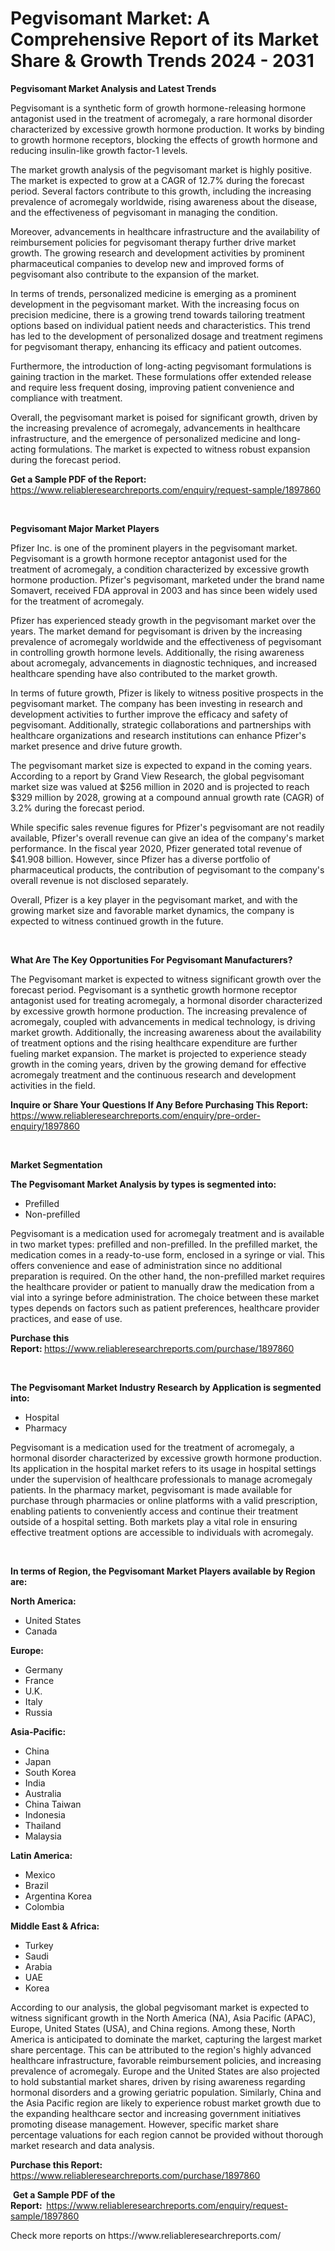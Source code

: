 <p><h1>Pegvisomant Market: A Comprehensive Report of its Market Share & Growth Trends 2024 - 2031</h1></p><p><strong>Pegvisomant Market Analysis and Latest Trends</strong></p>
<p><p>Pegvisomant is a synthetic form of growth hormone-releasing hormone antagonist used in the treatment of acromegaly, a rare hormonal disorder characterized by excessive growth hormone production. It works by binding to growth hormone receptors, blocking the effects of growth hormone and reducing insulin-like growth factor-1 levels.</p><p>The market growth analysis of the pegvisomant market is highly positive. The market is expected to grow at a CAGR of 12.7% during the forecast period. Several factors contribute to this growth, including the increasing prevalence of acromegaly worldwide, rising awareness about the disease, and the effectiveness of pegvisomant in managing the condition.</p><p>Moreover, advancements in healthcare infrastructure and the availability of reimbursement policies for pegvisomant therapy further drive market growth. The growing research and development activities by prominent pharmaceutical companies to develop new and improved forms of pegvisomant also contribute to the expansion of the market.</p><p>In terms of trends, personalized medicine is emerging as a prominent development in the pegvisomant market. With the increasing focus on precision medicine, there is a growing trend towards tailoring treatment options based on individual patient needs and characteristics. This trend has led to the development of personalized dosage and treatment regimens for pegvisomant therapy, enhancing its efficacy and patient outcomes.</p><p>Furthermore, the introduction of long-acting pegvisomant formulations is gaining traction in the market. These formulations offer extended release and require less frequent dosing, improving patient convenience and compliance with treatment.</p><p>Overall, the pegvisomant market is poised for significant growth, driven by the increasing prevalence of acromegaly, advancements in healthcare infrastructure, and the emergence of personalized medicine and long-acting formulations. The market is expected to witness robust expansion during the forecast period.</p></p>
<p><strong>Get a Sample PDF of the Report:&nbsp;</strong> <a href="https://www.reliableresearchreports.com/enquiry/request-sample/1897860">https://www.reliableresearchreports.com/enquiry/request-sample/1897860</a></p>
<p>&nbsp;</p>
<p><strong>Pegvisomant Major Market Players</strong></p>
<p><p>Pfizer Inc. is one of the prominent players in the pegvisomant market. Pegvisomant is a growth hormone receptor antagonist used for the treatment of acromegaly, a condition characterized by excessive growth hormone production. Pfizer's pegvisomant, marketed under the brand name Somavert, received FDA approval in 2003 and has since been widely used for the treatment of acromegaly.</p><p>Pfizer has experienced steady growth in the pegvisomant market over the years. The market demand for pegvisomant is driven by the increasing prevalence of acromegaly worldwide and the effectiveness of pegvisomant in controlling growth hormone levels. Additionally, the rising awareness about acromegaly, advancements in diagnostic techniques, and increased healthcare spending have also contributed to the market growth.</p><p>In terms of future growth, Pfizer is likely to witness positive prospects in the pegvisomant market. The company has been investing in research and development activities to further improve the efficacy and safety of pegvisomant. Additionally, strategic collaborations and partnerships with healthcare organizations and research institutions can enhance Pfizer's market presence and drive future growth.</p><p>The pegvisomant market size is expected to expand in the coming years. According to a report by Grand View Research, the global pegvisomant market size was valued at $256 million in 2020 and is projected to reach $329 million by 2028, growing at a compound annual growth rate (CAGR) of 3.2% during the forecast period.</p><p>While specific sales revenue figures for Pfizer's pegvisomant are not readily available, Pfizer's overall revenue can give an idea of the company's market performance. In the fiscal year 2020, Pfizer generated total revenue of $41.908 billion. However, since Pfizer has a diverse portfolio of pharmaceutical products, the contribution of pegvisomant to the company's overall revenue is not disclosed separately.</p><p>Overall, Pfizer is a key player in the pegvisomant market, and with the growing market size and favorable market dynamics, the company is expected to witness continued growth in the future.</p></p>
<p>&nbsp;</p>
<p><strong>What Are The Key Opportunities For Pegvisomant Manufacturers?</strong></p>
<p><p>The Pegvisomant market is expected to witness significant growth over the forecast period. Pegvisomant is a synthetic growth hormone receptor antagonist used for treating acromegaly, a hormonal disorder characterized by excessive growth hormone production. The increasing prevalence of acromegaly, coupled with advancements in medical technology, is driving market growth. Additionally, the increasing awareness about the availability of treatment options and the rising healthcare expenditure are further fueling market expansion. The market is projected to experience steady growth in the coming years, driven by the growing demand for effective acromegaly treatment and the continuous research and development activities in the field.</p></p>
<p><strong>Inquire or Share Your Questions If Any Before Purchasing This Report:</strong> <a href="https://www.reliableresearchreports.com/enquiry/pre-order-enquiry/1897860">https://www.reliableresearchreports.com/enquiry/pre-order-enquiry/1897860</a></p>
<p>&nbsp;</p>
<p><strong>Market Segmentation</strong></p>
<p><strong>The Pegvisomant Market Analysis by types is segmented into:</strong></p>
<p><ul><li>Prefilled</li><li>Non-prefilled</li></ul></p>
<p><p>Pegvisomant is a medication used for acromegaly treatment and is available in two market types: prefilled and non-prefilled. In the prefilled market, the medication comes in a ready-to-use form, enclosed in a syringe or vial. This offers convenience and ease of administration since no additional preparation is required. On the other hand, the non-prefilled market requires the healthcare provider or patient to manually draw the medication from a vial into a syringe before administration. The choice between these market types depends on factors such as patient preferences, healthcare provider practices, and ease of use.</p></p>
<p><strong>Purchase this Report:&nbsp;</strong><a href="https://www.reliableresearchreports.com/purchase/1897860">https://www.reliableresearchreports.com/purchase/1897860</a></p>
<p>&nbsp;</p>
<p><strong>The Pegvisomant Market Industry Research by Application is segmented into:</strong></p>
<p><ul><li>Hospital</li><li>Pharmacy</li></ul></p>
<p><p>Pegvisomant is a medication used for the treatment of acromegaly, a hormonal disorder characterized by excessive growth hormone production. Its application in the hospital market refers to its usage in hospital settings under the supervision of healthcare professionals to manage acromegaly patients. In the pharmacy market, pegvisomant is made available for purchase through pharmacies or online platforms with a valid prescription, enabling patients to conveniently access and continue their treatment outside of a hospital setting. Both markets play a vital role in ensuring effective treatment options are accessible to individuals with acromegaly.</p></p>
<p>&nbsp;</p>
<p><strong>In terms of Region, the Pegvisomant Market Players available by Region are:</strong></p>
<p>
    <p> <strong> North America: </strong>
        <ul>
            <li>United States</li>
            <li>Canada</li>
        </ul>
        </p> 
    <p> <strong> Europe: </strong>
        <ul>
            <li>Germany</li>
            <li>France</li>
            <li>U.K.</li>
            <li>Italy</li>
            <li>Russia</li>
        </ul>
        </p> 
    <p> <strong> Asia-Pacific: </strong>
        <ul>
            <li>China</li>
            <li>Japan</li>
            <li>South Korea</li>
            <li>India</li>
            <li>Australia</li>
            <li>China Taiwan</li>
            <li>Indonesia</li>
            <li>Thailand</li>
            <li>Malaysia</li>
        </ul>
        </p> 
    <p> <strong> Latin America: </strong>
        <ul>
            <li>Mexico</li>
            <li>Brazil</li>
            <li>Argentina Korea</li>
            <li>Colombia</li>
        </ul>
        </p> 
    <p> <strong> Middle East & Africa: </strong>
        <ul>
            <li>Turkey</li>
            <li>Saudi</li>
            <li>Arabia</li>
            <li>UAE</li>
            <li>Korea</li>
        </ul>
    </p>
    </p>
<p><p>According to our analysis, the global pegvisomant market is expected to witness significant growth in the North America (NA), Asia Pacific (APAC), Europe, United States (USA), and China regions. Among these, North America is anticipated to dominate the market, capturing the largest market share percentage. This can be attributed to the region's highly advanced healthcare infrastructure, favorable reimbursement policies, and increasing prevalence of acromegaly. Europe and the United States are also projected to hold substantial market shares, driven by rising awareness regarding hormonal disorders and a growing geriatric population. Similarly, China and the Asia Pacific region are likely to experience robust market growth due to the expanding healthcare sector and increasing government initiatives promoting disease management. However, specific market share percentage valuations for each region cannot be provided without thorough market research and data analysis.</p></p>
<p><strong>Purchase this Report: </strong><a href="https://www.reliableresearchreports.com/purchase/1897860">https://www.reliableresearchreports.com/purchase/1897860</a></p>
<p>&nbsp;<strong>Get a Sample PDF of the Report:&nbsp;&nbsp;</strong><a href="https://www.reliableresearchreports.com/enquiry/request-sample/1897860">https://www.reliableresearchreports.com/enquiry/request-sample/1897860</a></p>
<p><strong></strong></p>
<p>Check more reports on https://www.reliableresearchreports.com/</p>